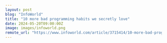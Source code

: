 ```yaml
---
layout: post
blog: "InfoWorld"
title: "10 more bad programming habits we secretly love"
date: 2024-05-20T09:00:00Z
image: images/infoworld.png
remote_url: "https://www.infoworld.com/article/3715414/10-more-bad-programming-habits-we-secretly-love.html#tk.rss_applicationdevelopment"
---
```

